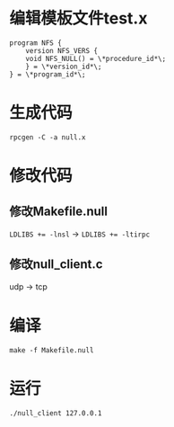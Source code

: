 # 编辑模板文件test.x
```
program NFS {
    version NFS_VERS {
	void NFS_NULL() = \*procedure_id*\;
    } = \*version_id*\;
} = \*program_id*\;
```

# 生成代码
`rpcgen -C -a null.x`

# 修改代码
## 修改Makefile.null
`LDLIBS += -lnsl`   ->  `LDLIBS += -ltirpc`
## 修改null_client.c
udp -> tcp

# 编译
`make -f Makefile.null`

# 运行
`./null_client 127.0.0.1`